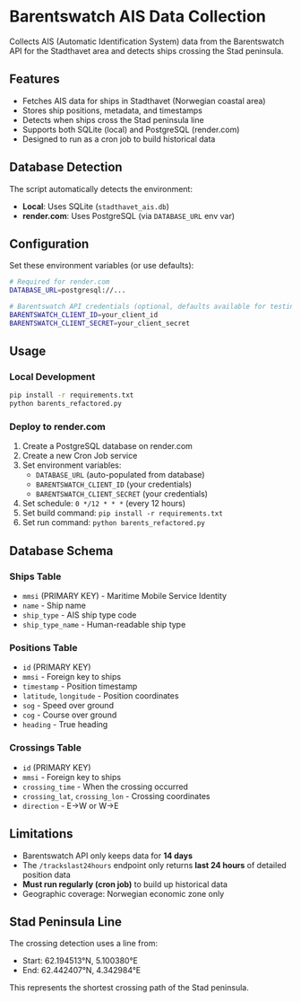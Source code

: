 # Barentswatch AIS Data Collection

Collects AIS (Automatic Identification System) data from the Barentswatch API for the Stadthavet area and detects ships crossing the Stad peninsula.

## Features

- Fetches AIS data for ships in Stadthavet (Norwegian coastal area)
- Stores ship positions, metadata, and timestamps
- Detects when ships cross the Stad peninsula line
- Supports both SQLite (local) and PostgreSQL (render.com)
- Designed to run as a cron job to build historical data

## Database Detection

The script automatically detects the environment:
- **Local**: Uses SQLite (`stadthavet_ais.db`)
- **render.com**: Uses PostgreSQL (via `DATABASE_URL` env var)

## Configuration

Set these environment variables (or use defaults):

```bash
# Required for render.com
DATABASE_URL=postgresql://...

# Barentswatch API credentials (optional, defaults available for testing)
BARENTSWATCH_CLIENT_ID=your_client_id
BARENTSWATCH_CLIENT_SECRET=your_client_secret
```

## Usage

### Local Development

```bash
pip install -r requirements.txt
python barents_refactored.py
```

### Deploy to render.com

1. Create a PostgreSQL database on render.com
2. Create a new Cron Job service
3. Set environment variables:
   - `DATABASE_URL` (auto-populated from database)
   - `BARENTSWATCH_CLIENT_ID` (your credentials)
   - `BARENTSWATCH_CLIENT_SECRET` (your credentials)
4. Set schedule: `0 */12 * * *` (every 12 hours)
5. Set build command: `pip install -r requirements.txt`
6. Set run command: `python barents_refactored.py`

## Database Schema

### Ships Table
- `mmsi` (PRIMARY KEY) - Maritime Mobile Service Identity
- `name` - Ship name
- `ship_type` - AIS ship type code
- `ship_type_name` - Human-readable ship type

### Positions Table
- `id` (PRIMARY KEY)
- `mmsi` - Foreign key to ships
- `timestamp` - Position timestamp
- `latitude`, `longitude` - Position coordinates
- `sog` - Speed over ground
- `cog` - Course over ground
- `heading` - True heading

### Crossings Table
- `id` (PRIMARY KEY)
- `mmsi` - Foreign key to ships
- `crossing_time` - When the crossing occurred
- `crossing_lat`, `crossing_lon` - Crossing coordinates
- `direction` - E->W or W->E

## Limitations

- Barentswatch API only keeps data for **14 days**
- The `/trackslast24hours` endpoint only returns **last 24 hours** of detailed position data
- **Must run regularly (cron job)** to build up historical data
- Geographic coverage: Norwegian economic zone only

## Stad Peninsula Line

The crossing detection uses a line from:
- Start: 62.194513°N, 5.100380°E
- End: 62.442407°N, 4.342984°E

This represents the shortest crossing path of the Stad peninsula.
